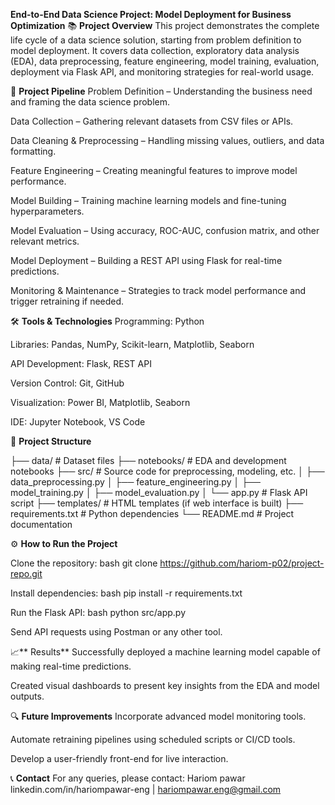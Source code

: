 **End-to-End Data Science Project: Model Deployment for Business Optimization**
📚 **Project Overview**
This project demonstrates the complete life cycle of a data science solution, starting from problem definition to model deployment. It covers data collection, exploratory data analysis (EDA), data preprocessing, feature engineering, model training, evaluation, deployment via Flask API, and monitoring strategies for real-world usage.

🚀 **Project Pipeline**
Problem Definition – Understanding the business need and framing the data science problem.

Data Collection – Gathering relevant datasets from CSV files or APIs.

Data Cleaning & Preprocessing – Handling missing values, outliers, and data formatting.

Feature Engineering – Creating meaningful features to improve model performance.

Model Building – Training machine learning models and fine-tuning hyperparameters.

Model Evaluation – Using accuracy, ROC-AUC, confusion matrix, and other relevant metrics.

Model Deployment – Building a REST API using Flask for real-time predictions.

Monitoring & Maintenance – Strategies to track model performance and trigger retraining if needed.

🛠️ **Tools & Technologies**
Programming: Python

Libraries: Pandas, NumPy, Scikit-learn, Matplotlib, Seaborn

API Development: Flask, REST API

Version Control: Git, GitHub

Visualization: Power BI, Matplotlib, Seaborn

IDE: Jupyter Notebook, VS Code

📂 **Project Structure**

├── data/                 # Dataset files
├── notebooks/            # EDA and development notebooks
├── src/                  # Source code for preprocessing, modeling, etc.
│   ├── data_preprocessing.py
│   ├── feature_engineering.py
│   ├── model_training.py
│   ├── model_evaluation.py
│   └── app.py            # Flask API script
├── templates/            # HTML templates (if web interface is built)
├── requirements.txt      # Python dependencies
└── README.md             # Project documentation

⚙️ **How to Run the Project**

Clone the repository:
bash
git clone https://github.com/hariom-p02/project-repo.git

Install dependencies:
bash
pip install -r requirements.txt

Run the Flask API:
bash
python src/app.py

Send API requests using Postman or any other tool.

📈** Results**
Successfully deployed a machine learning model capable of making real-time predictions.

Created visual dashboards to present key insights from the EDA and model outputs.

🔍 **Future Improvements**
Incorporate advanced model monitoring tools.

Automate retraining pipelines using scheduled scripts or CI/CD tools.

Develop a user-friendly front-end for live interaction.

📞 **Contact**
For any queries, please contact:
Hariom pawar
linkedin.com/in/hariompawar-eng | hariompawar.eng@gmail.com
